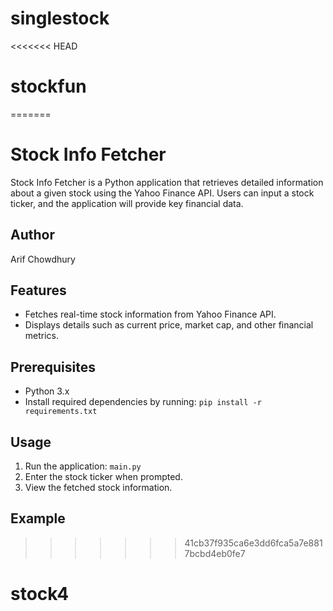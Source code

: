 # singlestock
<<<<<<< HEAD
# stockfun
=======

# Stock Info Fetcher

Stock Info Fetcher is a Python application that retrieves detailed information about a given stock using the Yahoo Finance API. Users can input a stock ticker, and the application will provide key financial data.

## Author

Arif Chowdhury

## Features

- Fetches real-time stock information from Yahoo Finance API.
- Displays details such as current price, market cap, and other financial metrics.

## Prerequisites

- Python 3.x
- Install required dependencies by running: `pip install -r requirements.txt`

## Usage

1. Run the application: `main.py`
2. Enter the stock ticker when prompted.
3. View the fetched stock information.

## Example



>>>>>>> 41cb37f935ca6e3dd6fca5a7e8817bcbd4eb0fe7
# stock4
